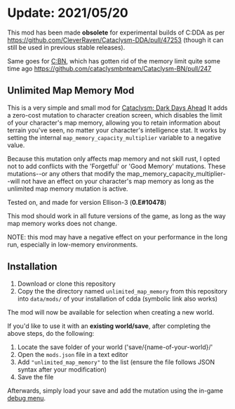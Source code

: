 # Update: 2021/05/20
This mod has been made **obsolete** for experimental builds of C:DDA as per https://github.com/CleverRaven/Cataclysm-DDA/pull/47253 
(though it can still be used in previous stable releases).

Same goes for [C:BN](https://github.com/cataclysmbnteam/Cataclysm-BN), which has gotten
rid of the memory limit quite some time ago https://github.com/cataclysmbnteam/Cataclysm-BN/pull/247


## Unlimited Map Memory Mod
This is a very simple and small mod for [Cataclysm: Dark Days Ahead](https://github.com/CleverRaven/Cataclysm-DDA/) 
It adds a zero-cost mutation to character creation screen, which disables the limit of your character's map memory,
allowing you to retain information about terrain you've seen, no matter your character's intelligence stat. It works 
by setting the internal `map_memory_capacity_multiplier` variable to a negative value. 

Because this mutation only affects map memory and not skill rust, I opted not to add conflicts with the 'Forgetful'
or 'Good Memory' mutations. These mutations--or any others that modify the map_memory_capacity_multiplier--will not
have an effect on your character's map memory as long as the unlimited map memory mutation is active.

Tested on, and made for version Ellison-3 (**0.E#10478**)

This mod should work in all future versions of the game, as long as the way map memory works does not change.

NOTE: this mod may have a negative effect on your performance in the long run, especially in low-memory environments.

## Installation
1. Download or clone this repository
1. Copy the the directory named `unlimited_map_memory` from this repository into `data/mods/` of your installation of cdda (symbolic link also works)

The mod will now be available for selection when creating a new world.

If you'd like to use it with an **existing world/save**, after completing the above steps, do the following:
1. Locate the save folder of your world ('save/{name-of-your-world}/'
1. Open the `mods.json` file in a text editor
1. Add `"unlimited_map_memory"` to the list (ensure the file follows JSON syntax after your modification)
1. Save the file

Afterwards, simply load your save and add the mutation using the in-game [debug menu](http://cddawiki.chezzo.com/cdda_wiki/index.php?title=Debug_Menu).
